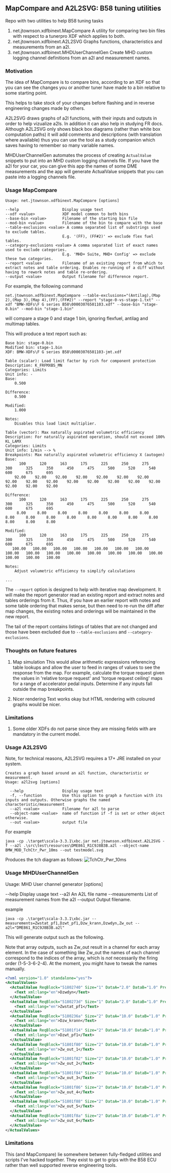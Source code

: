 ## MapCompare and A2L2SVG: B58 tuning utilities 

Repo with two utilities to help B58 tuning tasks
1. net.jtownson.xdfbinext.MapCompare A utility for comparing two bin files with respect to a tunerpro XDF which applies to both.
2. net.jtownson.xdfbinext.A2L2SVG Graphs functions, characteristics and measurements from an a2l.
3. net.jtownson.xdfbinext.MHDUserChannelGen Create MHD custom logging channel definitions from an a2l and measurement names.

### Motivation

The idea of MapCompare is to compare bins, according to an XDF so that you can
see the changes you or another tuner have made to a bin relative to some starting point.

This helps to take stock of your changes before flashing and in reverse engineering
changes made by others.

A2L2SVG draws graphs of a2l functions, with their inputs and outputs in order to help vizualize a2ls.
In addition it can also help in studying FR docs. Although A2L2SVG only shows black box diagrams (rather
than white box computation paths) it will add comments and descriptions (with translation where available)
thus you can use the tool as a study companion which saves having to remember so many variable names.

MHDUserChannelGen automates the process of creating `ActualValue` snippets to put into an MHD custom logging
channels file. If you have the a2l for your car, you can give this app the names of some DME measurements
and the app will generate ActualValue snippets that you can paste into a logging channels file.

### Usage MapCompare
```shell
Usage: net.jtownson.xdfbinext.MapCompare [options]

--help                   Display usage text
--xdf <value>            XDF model common to both bins
--base-bin <value>       Filename of the starting bin file
--mod-bin <value>        Filename of the bin to compare with the base
--table-exclusions <value> A comma separated list of substrings used to exclude tables. 
                         E.g. '(FF), (FF#2)' => exclude flex fuel tables.
--category-exclusions <value> A comma separated list of exact names used to exclude categories. 
                         E.g. 'MHD+ Suite, MHD+ Config' => exclude these two categories.
--report <value>         Filename of an existing report from which to extract notes and table ordering. Enables re-running of a diff without having to rework notes and table re-ordering.
--output <value>         Output filename for difference report.
```

For example, the following command
```shell
net.jtownson.xdfbinext.MapCompare --table-exclusions="(Antilag),(Map 2),(Map 3),(Map 4),(FF),(FF#2)" --report "stage-0-vs-stage-1.txt" --xdf "BMW-XDFs\F G series B58\00003076501103.xdf" --base-bin "stage-0.bin" --mod-bin "stage-1.bin"
```
will compare a stage 0 and stage 1 bin, ignoring flexfuel, antilag and multimap tables.

This will produce a text report such as:
```shell
Base bin: stage-0.bin
Modified bin: stage-1.bin
XDF: BMW-XDFs\F G series B58\00003076501103-jmt.xdf

Table (scalar): Load limit factor by rich for component protection
Description: K_FRFMXBS_MN
Categories: Limits
Unit info: -
Base:
    0.500

Difference:
    0.500

Modified:
    1.000

Notes:
    Disables this load limit multiplier.

Table (vector): Max naturally aspirated volumetric efficiency
Description: For naturally aspirated operation, should not exceed 100% KL_LAMX
Categories: Limits
Unit info: 1/min --> %
Breakpoints: Max naturally aspirated volumetric efficiency X (autogen)
Base:
      100      120      163      175      225      250      275      300      325      350      450      475      500      520      540      600      675      695
    92.00    92.00    92.00    92.00    92.00    92.00    92.00    92.00    92.00    92.00    92.00    92.00    92.00    92.00    92.00    92.00    92.00    92.00

Difference:
      100      120      163      175      225      250      275      300      325      350      450      475      500      520      540      600      675      695
     8.00     8.00     8.00     8.00     8.00     8.00     8.00     8.00     8.00     8.00     8.00     8.00     8.00     8.00     8.00     8.00     8.00     8.00

Modified:
      100      120      163      175      225      250      275      300      325      350      450      475      500      520      540      600      675      695
   100.00   100.00   100.00   100.00   100.00   100.00   100.00   100.00   100.00   100.00   100.00   100.00   100.00   100.00   100.00   100.00   100.00   100.00

Notes:
    Adjust volumetric efficiency to simplify calculations
    
...
```

The `--report` option is designed to help with iterative map development. 
It will make the report generator read an existing report and extract notes and tables orderings from it.
Thus, if you have an earlier report with notes and some table ordering that makes sense, but then need to
re-run the diff after map changes, the existing notes and orderings will be maintained in the new report.

The tail of the report contains listings of tables that are not changed and those have been excluded 
due to `--table-exclusions` and `--category-exclusions`.

### Thoughts on future features

1. Map simulation
This would allow arithmetic expressions referencing table lookups and allow the user
to feed in ranges of values to see the response from the map. For example, calculate
the torque request given the values in 'relative torque request' and 'torque request ceiling'
maps for a range of accelerator pedal inputs. Determine if any inputs fall outside the 
map breakpoints.

2. Nicer rendering
Text works okay but HTML rendering with coloured graphs would be nicer.

### Limitations

1. Some older XDFs do not parse since they are missing fields with are mandatory in the current model.

### Usage A2L2SVG

Note, for technical reasons, A2L2SVG requires a 17+ JRE installed on your system.

```shell
Creates a graph based around an a2l function, characteristic or measurement.
Usage: a2l2svg [options]

  --help                 Display usage text
  -f, --function         Use this option to graph a function with its inputs and outputs. Otherwise graphs the named characteristic/measurement
  --a2l <value>          Filename for a2l to parse
  --object-name <value>  name of function if -f is set or other object otherwise.
  --out <value>          output file
```
For example
```shell
java -cp .\target\scala-3.3.1\xbc.jar net.jtownson.xdfbinext.A2L2SVG -f --a2l .\src\test\resources\DME861_R1C9J8B3B.a2l --object-name BMW_MOD_TchCtr_Pwr_10ms --out testmodel.svg
```
Produces the tch diagram as follows:
![TchCtr_Pwr_10ms](src/main/resources/testmodel.svg "testmodel")

### Usage MHDUserChannelGen

Usage: MHD User channel generator [options]

--help                  Display usage text
--a2l <value>           An A2L file name
--measurements <value>  List of measurement names from the a2l
--output <value>        Output filename.

example 
```shell
java -cp .\target\scala-3.3.1\xbc.jar --measurements=Zwstat_pf1,Dzwt_pf1,Dzw_krann,Dzwdyn,Zw_out --a2l="DME861_R1C9J8B3B.a2l" 
```
This will generate output such as the following.

Note that array outputs, such as Zw_out result in a channel for each array element. In the case of something like
Zw_out the names of each channel correspond to the indices of the array, which is *not* necessarily the firing order (1-5-3-6-2-4). 
At the moment, you might have to tweak the names manually. 

```xml
<?xml version="1.0" standalone="yes"?>
<ActualValues>
  <ActualValue ReqBlock="51802740" Size="1" DataA="2.0" DataB="1.0" Prefix="50" Units="°" RoundingDigits="1">
    <Text xml:lang="en">Dzwdyn</Text>
  </ActualValue>
  <ActualValue ReqBlock="5180273d" Size="1" DataA="2.0" DataB="1.0" Prefix="50" Units="°" RoundingDigits="1">
    <Text xml:lang="en">Zwstat_pf1</Text>
  </ActualValue>
  <ActualValue ReqBlock="5180236a" Size="2" DataA="10.0" DataB="1.0" Prefix="50" Units="°" RoundingDigits="1">
    <Text xml:lang="en">Dzw_krann</Text>
  </ActualValue>
  <ActualValue ReqBlock="51801f14" Size="2" DataA="10.0" DataB="1.0" Prefix="50" Units="°" RoundingDigits="1">
    <Text xml:lang="en">Dzwt_pf1</Text>
  </ActualValue>
  <ActualValue ReqBlock="51801f80" Size="2" DataA="10.0" DataB="1.0" Prefix="50" Units="°" RoundingDigits="1">
    <Text xml:lang="en">Zw_out_1</Text>
  </ActualValue>
  <ActualValue ReqBlock="51801f82" Size="2" DataA="10.0" DataB="1.0" Prefix="50" Units="°" RoundingDigits="1">
    <Text xml:lang="en">Zw_out_2</Text>
  </ActualValue>
  <ActualValue ReqBlock="51801f84" Size="2" DataA="10.0" DataB="1.0" Prefix="50" Units="°" RoundingDigits="1">
    <Text xml:lang="en">Zw_out_3</Text>
  </ActualValue>
  <ActualValue ReqBlock="51801f86" Size="2" DataA="10.0" DataB="1.0" Prefix="50" Units="°" RoundingDigits="1">
    <Text xml:lang="en">Zw_out_4</Text>
  </ActualValue>
  <ActualValue ReqBlock="51801f88" Size="2" DataA="10.0" DataB="1.0" Prefix="50" Units="°" RoundingDigits="1">
    <Text xml:lang="en">Zw_out_5</Text>
  </ActualValue>
  <ActualValue ReqBlock="51801f8a" Size="2" DataA="10.0" DataB="1.0" Prefix="50" Units="°" RoundingDigits="1">
    <Text xml:lang="en">Zw_out_6</Text>
  </ActualValue>
</ActualValues>
```

### Limitations

This (and MapCompare) lie somewhere between fully-fledged utilities and scripts I've hacked together. They exist
to get to grips with the B58 ECU rather than well supported reverse engineering tools.